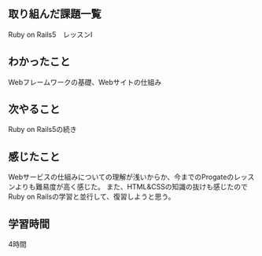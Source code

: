 ## 取り組んだ課題一覧
Ruby on Rails5　レッスンⅠ
## わかったこと
Webフレームワークの基礎、Webサイトの仕組み
## 次やること
Ruby on Rails5の続き
## 感じたこと
Webサービスの仕組みについての理解が浅いからか、今までのProgateのレッスンよりも難易度が高く感じた。
また、HTML&CSSの知識の抜けも感じたのでRuby on Railsの学習と並行して、復習しようと思う。
## 学習時間
4時間
